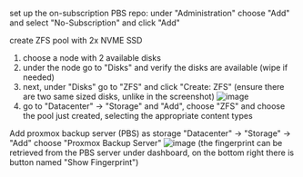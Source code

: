 set up the on-subscription PBS repo:
under "Administration" choose "Add" and select "No-Subscription" and click "Add"

create ZFS pool with 2x NVME SSD
1. choose a node with 2 available disks
1. under the node go to "Disks" and verify the disks are available (wipe if needed)
1. next, under "Disks" go to "ZFS" and click "Create: ZFS" (ensure there are two same sized disks, unlike in the screenshot)
![image](https://github.com/user-attachments/assets/ac689913-3190-4b59-b420-b3a68d64f3dc)
1. go to "Datacenter" -> "Storage" and "Add", choose "ZFS" and choose the pool just created, selecting the appropriate content types

Add proxmox backup server (PBS) as storage
"Datacenter" -> "Storage" -> "Add" choose "Proxmox Backup Server"
![image](https://github.com/user-attachments/assets/8970b4a4-23c5-4868-83df-687dde94b635)
(the fingerprint can be retrieved from the PBS server under dashboard, on the bottom right there is button named "Show Fingerprint")
